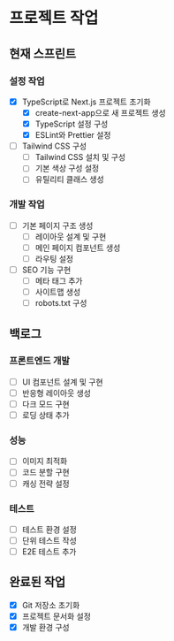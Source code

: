 # 프로젝트 작업

## 현재 스프린트

### 설정 작업
- [x] TypeScript로 Next.js 프로젝트 초기화
  - [x] create-next-app으로 새 프로젝트 생성
  - [x] TypeScript 설정 구성
  - [x] ESLint와 Prettier 설정

- [ ] Tailwind CSS 구성
  - [ ] Tailwind CSS 설치 및 구성
  - [ ] 기본 색상 구성 설정
  - [ ] 유틸리티 클래스 생성

### 개발 작업
- [ ] 기본 페이지 구조 생성
  - [ ] 레이아웃 설계 및 구현
  - [ ] 메인 페이지 컴포넌트 생성
  - [ ] 라우팅 설정

- [ ] SEO 기능 구현
  - [ ] 메타 태그 추가
  - [ ] 사이트맵 생성
  - [ ] robots.txt 구성

## 백로그

### 프론트엔드 개발
- [ ] UI 컴포넌트 설계 및 구현
- [ ] 반응형 레이아웃 생성
- [ ] 다크 모드 구현
- [ ] 로딩 상태 추가

### 성능
- [ ] 이미지 최적화
- [ ] 코드 분할 구현
- [ ] 캐싱 전략 설정

### 테스트
- [ ] 테스트 환경 설정
- [ ] 단위 테스트 작성
- [ ] E2E 테스트 추가

## 완료된 작업
- [x] Git 저장소 초기화
- [x] 프로젝트 문서화 설정
- [x] 개발 환경 구성 